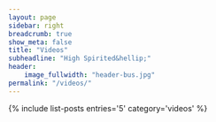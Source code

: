 ```yaml
---
layout: page
sidebar: right
breadcrumb: true
show_meta: false
title: "Videos"
subheadline: "High Spirited&hellip;"
header:
    image_fullwidth: "header-bus.jpg"
permalink: "/videos/"
---
```

<!-- JPF -->
{% include list-posts entries='5' category='videos' %}